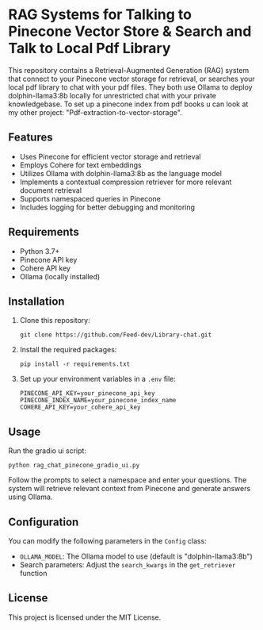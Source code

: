 # RAG Systems for Talking to Pinecone Vector Store & Search and Talk to Local Pdf Library

This repository contains a Retrieval-Augmented Generation (RAG) system that connect to your Pinecone vector storage for retrieval,
or searches your local pdf library to chat with your pdf files.
They both use Ollama to deploy dolphin-llama3:8b locally for unrestricted chat with your private knowledgebase.
To set up a pinecone index from pdf books u can look at my other project: "Pdf-extraction-to-vector-storage".


## Features

- Uses Pinecone for efficient vector storage and retrieval
- Employs Cohere for text embeddings
- Utilizes Ollama with dolphin-llama3:8b as the language model
- Implements a contextual compression retriever for more relevant document retrieval
- Supports namespaced queries in Pinecone
- Includes logging for better debugging and monitoring

## Requirements

- Python 3.7+
- Pinecone API key
- Cohere API key
- Ollama (locally installed)

## Installation

1. Clone this repository:
   ```
   git clone https://github.com/Feed-dev/Library-chat.git
   
   ```

2. Install the required packages:
   ```
   pip install -r requirements.txt
   ```

3. Set up your environment variables in a `.env` file:
   ```
   PINECONE_API_KEY=your_pinecone_api_key
   PINECONE_INDEX_NAME=your_pinecone_index_name
   COHERE_API_KEY=your_cohere_api_key
   ```

## Usage

Run the gradio ui script:

```
python rag_chat_pinecone_gradio_ui.py
```

Follow the prompts to select a namespace and enter your questions. The system will retrieve relevant context from Pinecone and generate answers using Ollama.

## Configuration

You can modify the following parameters in the `Config` class:
- `OLLAMA_MODEL`: The Ollama model to use (default is "dolphin-llama3:8b")
- Search parameters: Adjust the `search_kwargs` in the `get_retriever` function

## License

This project is licensed under the MIT License.
